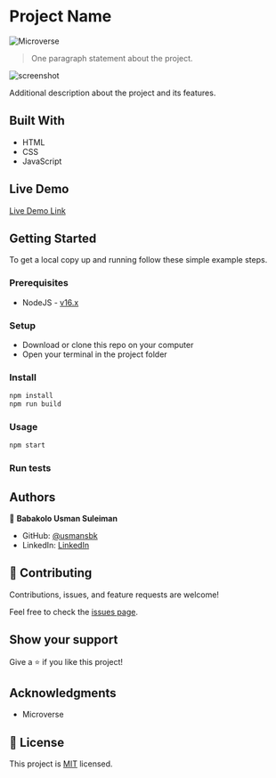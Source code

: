 # Project Name

![Microverse](https://img.shields.io/badge/Microverse-blueviolet)

> One paragraph statement about the project.

![screenshot](./app_screenshot.png)

Additional description about the project and its features.

## Built With

- HTML
- CSS
- JavaScript

## Live Demo

[Live Demo Link](https://livedemo.com)

## Getting Started

To get a local copy up and running follow these simple example steps.

### Prerequisites

- NodeJS - [v16.x](https://nodejs.org/en/)

### Setup

- Download or clone this repo on your computer
- Open your terminal in the project folder

### Install

```cmd
npm install
npm run build
```

### Usage

```cmd
npm start
```

### Run tests

## Authors

👤 **Babakolo Usman Suleiman**

- GitHub: [@usmansbk](https://github.com/usmansbk)
- LinkedIn: [LinkedIn](https://www.linkedin.com/in/usman-suleiman-82b444140/)

## 🤝 Contributing

Contributions, issues, and feature requests are welcome!

Feel free to check the [issues page](../../issues/).

## Show your support

Give a ⭐️ if you like this project!

## Acknowledgments

- Microverse

## 📝 License

This project is [MIT](./MIT.md) licensed.

